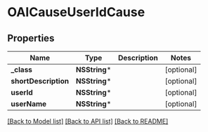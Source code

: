 # OAICauseUserIdCause

## Properties
Name | Type | Description | Notes
------------ | ------------- | ------------- | -------------
**_class** | **NSString*** |  | [optional] 
**shortDescription** | **NSString*** |  | [optional] 
**userId** | **NSString*** |  | [optional] 
**userName** | **NSString*** |  | [optional] 

[[Back to Model list]](../README.md#documentation-for-models) [[Back to API list]](../README.md#documentation-for-api-endpoints) [[Back to README]](../README.md)


